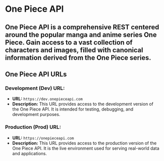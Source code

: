 # One Piece API

## One Piece API is a comprehensive REST centered around the popular manga and anime series One Piece. Gain access to a vast collection of characters and images, filled with canonical information derived from the One Piece series.

## One Piece API URLs

### Development (Dev) URL:
- **URL:** `https://dev.onepieceapi.com`
- **Description:** This URL provides access to the development version of the One Piece API. It is intended for testing, debugging, and development purposes.

### Production (Prod) URL:
- **URL:** `https://onepieceapi.com`
- **Description:** This URL provides access to the production version of the One Piece API. It is the live environment used for serving real-world data and applications.
